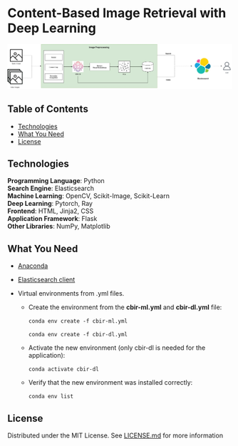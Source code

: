 # Content-Based Image Retrieval with Deep Learning

<p align="center">
  <img src="/report/img/complete-system-architecture.jpg" alt="Image Retrieval System Architecture"/>
</p>

## Table of Contents
* [Technologies](#technologies)
* [What You Need](#what-you-need)
* [License](#license)

## Technologies
**Programming Language**: Python <br>
**Search Engine**: Elasticsearch <br>
**Machine Learning**: OpenCV, Scikit-Image, Scikit-Learn <br>
**Deep Learning**: Pytorch, Ray <br>
**Frontend**: HTML, Jinja2, CSS <br>
**Application Framework**: Flask <br>
**Other Libraries**: NumPy, Matplotlib

## What You Need
* [Anaconda](https://www.anaconda.com/)
* [Elasticsearch client](https://www.elastic.co/)
* Virtual environments from .yml files.

  * Create the environment from the **cbir-ml.yml** and **cbir-dl.yml** file:
      ```
      conda env create -f cbir-ml.yml 
      ```
      ```
      conda env create -f cbir-dl.yml 
      ```
  * Activate the new environment (only cbir-dl is needed for the application): 
      ```
      conda activate cbir-dl
      ```
  * Verify that the new environment was installed correctly:
      ```
      conda env list
      ```
      
## License
Distributed under the MIT License. See [LICENSE.md](LICENSE.md) for more information
